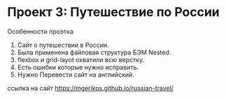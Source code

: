 # Проект 3: Путешествие по России

Особенности проэтка

1. Сайт о путешествии в России.
2. Была применена файловая структура БЭМ Nested.
3. flexbox и grid-layot охватили всю верстку.
5. Есть ошибки которые нужно исправить.
6. Нужно Перевести сайт на английский.

ссылка на сайт  https://mgerikos.github.io/russian-travel/


